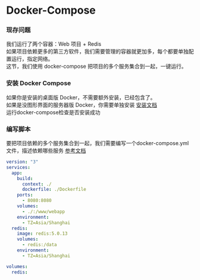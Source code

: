 # Docker-Compose

### 现存问题
我们运行了两个容器：Web 项目 + Redis        
如果项目依赖更多的第三方软件，我们需要管理的容器就更加多，每个都要单独配置运行，指定网络。   
这节，我们使用 docker-compose 把项目的多个服务集合到一起，一键运行。  


###     安装 Docker Compose    
如果你是安装的桌面版 Docker，不需要额外安装，已经包含了。        
如果是没图形界面的服务器版 Docker，你需要单独安装 [安装文档](https://docs.docker.com/compose/install/#install-compose-on-linux-systems)       
运行docker-compose检查是否安装成功 


### 编写脚本
要把项目依赖的多个服务集合到一起，我们需要编写一个docker-compose.yml文件，描述依赖哪些服务
[参考文档](https://docs.docker.com/compose/)

```yaml
version: "3"
services:
  app:
    build:
      context: ./
      dockerfile: ./Dockerfile
    ports:
      - 8080:8080
    volumes:
      - ./:/www/webapp
    environment:
      - TZ=Asia/Shanghai
  redis:
    image: redis:5.0.13
    volumes:
      - redis:/data
    environment:
      - TZ=Asia/Shanghai

volumes:
  redis:
```